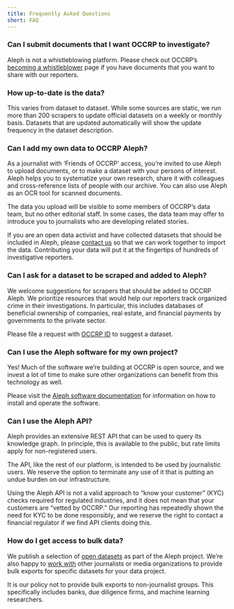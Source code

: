 ```yaml
---
title: Frequently Asked Questions
short: FAQ
---
```


### Can I submit documents that I want OCCRP to investigate?

Aleph is not a whistleblowing platform. Please check out OCCRP’s [becoming a whistleblower](https://www.occrp.org/en/become-a-whistleblower/) page if you have documents that you want to share with our reporters.

### How up-to-date is the data? 

This varies from dataset to dataset. While some sources are static, we run more than 200 scrapers to update official datasets on a weekly or monthly basis. Datasets that are updated automatically will show the update frequency in the dataset description.

### Can I add my own data to OCCRP Aleph?

As a journalist with ‘Friends of OCCRP’ access, you’re invited to use Aleph to upload documents, or to make a dataset with your persons of interest. Aleph helps you to systematize your own research, share it with colleagues and cross-reference lists of people with our archive. You can also use Aleph as an OCR tool for scanned documents. 

The data you upload will be visible to some members of OCCRP’s data team, but no other editorial staff. In some cases, the data team may offer to introduce you to journalists who are developing related stories.

If you are an open data activist and have collected datasets that should be included in Aleph, please [contact us](mailto:data@occrp.org) so that we can work together to import the data. Contributing your data will put it at the fingertips of hundreds of investigative reporters.

### Can I ask for a dataset to be scraped and added to Aleph?

We welcome suggestions for scrapers that should be added to OCCRP Aleph. We prioritize resources that would help our reporters track organized crime in their investigations. In particular, this includes databases of beneficial ownership of companies, real estate, and financial payments by governments to the private sector.

Please file a request with [OCCRP ID](https://id.occrp.org) to suggest a dataset.

### Can I use the Aleph software for my own project?

Yes! Much of the software we’re building at OCCRP is open source, and we invest a lot of time to make sure other organizations can benefit from this technology as well. 

Please visit the [Aleph software documentation](https://docs.alephdata.org/developers/installation) for information on how to install and operate the software.

### Can I use the Aleph API?

Aleph provides an extensive REST API that can be used to query its knowledge graph. In principle, this is available to the public, but rate limits apply for non-registered users.

The API, like the rest of our platform, is intended to be used by journalistic users. We reserve the option to terminate any use of it that is putting an undue burden on our infrastructure.

Using the Aleph API is not a valid approach to “know your customer” (KYC) checks required for regulated industries, and it does not mean that your customers are “vetted by OCCRP.” Our reporting has repeatedly shown the need for KYC to be done responsibly, and we reserve the right to contact a financial regulator if we find API clients doing this.

### How do I get access to bulk data?

We publish a selection of [open datasets](https://docs.alephdata.org/data-commons/sanctions) as part of the Aleph project. We’re also happy to [work with](mailto:data@occrp.org) other journalists or media organizations to provide bulk exports for specific datasets for your data project.

It is our policy not to provide bulk exports to non-journalist groups. This specifically includes banks, due diligence firms, and machine learning researchers.
